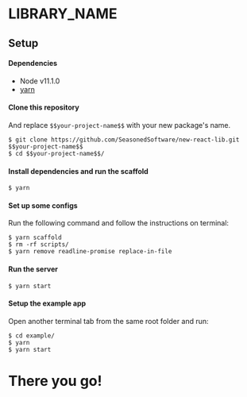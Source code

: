 # LIBRARY_NAME

## Setup

#### Dependencies

- Node v11.1.0
- [yarn](https://yarnpkg.com/pt-BR/)

#### Clone this repository
And replace `$$your-project-name$$` with your new package's name.

```
$ git clone https://github.com/SeasonedSoftware/new-react-lib.git $$your-project-name$$
$ cd $$your-project-name$$/
```

#### Install dependencies and run the scaffold

```
$ yarn
```

#### Set up some configs

Run the following command and follow the instructions on terminal:

```
$ yarn scaffold
$ rm -rf scripts/
$ yarn remove readline-promise replace-in-file
```

#### Run the server

```
$ yarn start
```

#### Setup the example app

Open another terminal tab from the same root folder and run:

```
$ cd example/
$ yarn
$ yarn start
```

# There you go!
